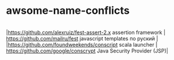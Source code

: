 # awsome-name-conflicts

|   | |
| ------------- | ------------- |

|https://github.com/alexruiz/fest-assert-2.x assertion framework | https://github.com/mailru/fest  javascript templates по руский |
|https://github.com/foundweekends/conscript scala launcher | https://github.com/google/conscrypt Java Security Provider (JSP)|

